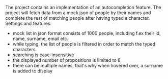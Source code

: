 The project contains an implementation of an autocompletion feature.
The project will fetch data from a mock json of people by their names and complete the rest of matching people after having typed a character. 
Settings and features:
- mock list in json format consists of 1000 people, including f.ex their id, name, surname, email etc.
- while typing, the list of people is filtered in order to match the typed characters
- searching is case-insensitive
- the displayed number of propositions is limited to 8
- there can be multiple names, that's why when hovered over, a surname is added to display

